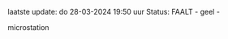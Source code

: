 laatste update: 
do 28-03-2024 19:50   uur 
Status: FAALT - geel - 
<div class="service Y">microstation</div>